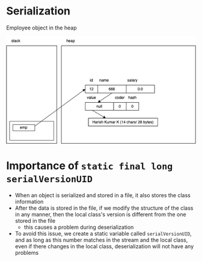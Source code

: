 # Serialization

Employee object in the heap

![](./object.dio.png)


# Importance of `static final long serialVersionUID`

- When an object is serialized and stored in a file, it also stores the class information
- After the data is stored in the file, if we modify the structure of the class in any manner, then the local class's version is different from the one stored in the file
    - this causes a problem during deserialization
- To avoid this issue, we create a static variable called `serialVersionUID`, and as long as this number matches in the stream and the local class, even if there changes in the local class, deserialization will not have any problems